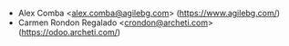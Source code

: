 - Alex Comba \<<alex.comba@agilebg.com>\> (<https://www.agilebg.com/>)
- Carmen Rondon Regalado \<<crondon@archeti.com>\>
  (<https://odoo.archeti.com/>)
